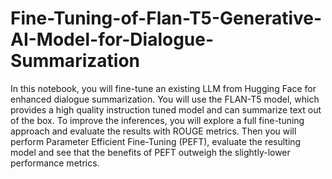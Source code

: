 # Fine-Tuning-of-Flan-T5-Generative-AI-Model-for-Dialogue-Summarization
In this notebook, you will fine-tune an existing LLM from Hugging Face for enhanced dialogue summarization. 
You will use the FLAN-T5 model, which provides a high quality instruction tuned model and can summarize text out of the box. To improve the inferences, you will explore a full fine-tuning approach and evaluate the results with ROUGE metrics. 
Then you will perform Parameter Efficient Fine-Tuning (PEFT), evaluate the resulting model and see that the benefits of PEFT outweigh the slightly-lower performance metrics.
